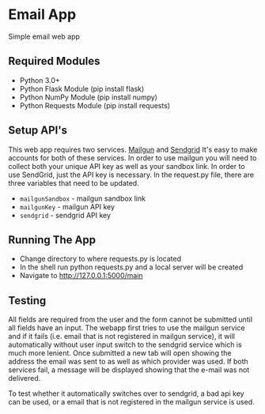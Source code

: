 # Email App
Simple email web app 

## Required Modules
- Python 3.0+
- Python Flask Module (pip install flask)
- Python NumPy Module (pip install numpy)
- Python Requests Module (pip install requests)

## Setup API's
This web app requires two services. 
[Mailgun](https://www.mailgun.com/) and [Sendgrid](https://sendgrid.com/)
It's easy to make accounts for both of these services. In order to use mailgun you will need to collect both your unique API key as well as your sandbox link. In order to use SendGrid, just the API key is necessary. In the request.py file, there are three variables that need to be updated. 
- `mailgunSandbox` - mailgun sandbox link
- `mailgunKey` - mailgun API key
- `sendgrid` - sendgrid API key 

## Running The App
- Change directory to where requests.py is located
- In the shell run python requests.py and a local server will be created
- Navigate to http://127.0.0.1:5000/main

## Testing
All fields are required from the user and the form cannot be submitted until all fields have an input. The webapp first tries to use the mailgun service and if it fails (i.e. email that is not registered in mailgun service), it will automatically without user input switch to the sendgrid service which is much more lenient. Once submitted a new tab will open showing the address the email was sent to as well as which provider was used. If both services fail, a message will be displayed showing that the e-mail was not delivered. 

To test whether it automatically switches over to sendgrid, a bad api key can be used, or a email that is not registered in the mailgun service is used. 

